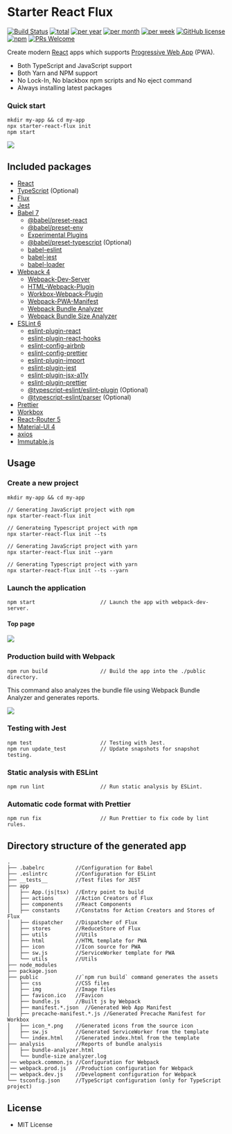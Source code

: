 # Starter React Flux

[![Build Status](https://travis-ci.org/SokichiFujita/starter-react-flux.svg?branch=master)](https://travis-ci.org/SokichiFujita/starter-react-flux)
[![total](https://img.shields.io/npm/dt/starter-react-flux.svg)](https://www.npmjs.com/package/starter-react-flux)
[![per year](https://img.shields.io/npm/dy/starter-react-flux.svg)](https://www.npmjs.com/package/starter-react-flux)
[![per month](https://img.shields.io/npm/dm/starter-react-flux.svg)](https://www.npmjs.com/package/starter-react-flux)
[![per week](https://img.shields.io/npm/dw/starter-react-flux.svg)](https://www.npmjs.com/package/starter-react-flux)
[![GitHub license](https://img.shields.io/badge/license-MIT-blue.svg)](https://github.com/SokichiFujita/starter-react-flux/blob/master/LICENSE)
[![npm](https://img.shields.io/npm/v/starter-react-flux.svg)](https://www.npmjs.com/package/starter-react-flux)
[![PRs Welcome](https://img.shields.io/badge/PRs-welcome-brightgreen.svg)](https://github.com/SokichiFujita/starter-react-flux/blob/master/README.md)

Create modern [React](https://reactjs.org/) apps which supports [Progressive Web App](https://developers.google.com/web/progressive-web-apps/) (PWA).

- Both TypeScript and JavaScript support
- Both Yarn and NPM support
- No Lock-In, No blackbox npm scripts and No eject command
- Always installing latest packages

### Quick start

```
mkdir my-app && cd my-app
npx starter-react-flux init
npm start
```

![](./images/app1.png)


## Included packages

* [React](http://facebook.github.io/react/)
* [TypeScript](https://www.typescriptlang.org) (Optional)
* [Flux](https://facebook.github.io/flux/)
* [Jest](https://facebook.github.io/jest/)
* [Babel 7](https://babeljs.io)
  * [@babel/preset-react](http://babeljs.io/docs/plugins/preset-react/)
  * [@babel/preset-env](https://babeljs.io/docs/plugins/preset-env/)
  * [Experimental Plugins](https://babeljs.io/docs/en/plugins#experimental)
  * [@babel/preset-typescript](https://babeljs.io/docs/en/babel-preset-typescript/) (Optional) 
  * [babel-eslint](https://github.com/babel/babel-eslint)
  * [babel-jest](https://jestjs.io)
  * [babel-loader](https://github.com/babel/babel-loader)
* [Webpack 4](https://webpack.js.org)
  * [Webpack-Dev-Server](https://webpack.github.io/docs/webpack-dev-server.html)
  * [HTML-Webpack-Plugin](https://github.com/jantimon/html-webpack-plugin)
  * [Workbox-Webpack-Plugin](https://developers.google.com/web/tools/workbox/modules/workbox-webpack-plugin)
  * [Webpack-PWA-Manifest](https://github.com/arthurbergmz/webpack-pwa-manifest)
  * [Webpack Bundle Analyzer](https://github.com/webpack-contrib/webpack-bundle-analyzer)
  * [Webpack Bundle Size Analyzer](https://github.com/robertknight/webpack-bundle-size-analyzer)
* [ESLint 6](http://eslint.org)
  * [eslint-plugin-react](https://github.com/yannickcr/eslint-plugin-react)
  * [eslint-plugin-react-hooks](https://www.npmjs.com/package/eslint-plugin-react-hooks)
  * [eslint-config-airbnb](https://github.com/airbnb/javascript/tree/master/packages/eslint-config-airbnb)
  * [eslint-config-prettier](https://github.com/prettier/eslint-config-prettier)
  * [eslint-plugin-import](https://github.com/benmosher/eslint-plugin-import)
  * [eslint-plugin-jest](https://github.com/jest-community/eslint-plugin-jest)
  * [eslint-plugin-jsx-a11y](https://github.com/evcohen/eslint-plugin-jsx-a11y)
  * [eslint-plugin-prettier](https://github.com/prettier/eslint-plugin-prettier)
  * [@typescript-eslint/eslint-plugin](https://github.com/typescript-eslint/typescript-eslint) (Optional)
  * [@typescript-eslint/parser](https://github.com/typescript-eslint/typescript-eslint) (Optional)
* [Prettier](https://prettier.io)
* [Workbox](https://developers.google.com/web/tools/workbox/)
* [React-Router 5](https://reacttraining.com/react-router/)
* [Material-UI 4](http://www.material-ui.com)
* [axios](https://github.com/mzabriskie/axios)
* [Immutable.js](https://facebook.github.io/immutable-js/)

## Usage

### Create a new project

```
mkdir my-app && cd my-app

// Generating JavaScript project with npm
npx starter-react-flux init 

// Generateing Typescript project with npm
npx starter-react-flux init --ts

// Generating JavaScript project with yarn
npx starter-react-flux init --yarn

// Generating Typescript project with yarn
npx starter-react-flux init --ts --yarn
```

### Launch the application

```
npm start                     // Launch the app with webpack-dev-server.
```

#### Top page

![](./images/app1.png)

### Production build with Webpack

```
npm run build                 // Build the app into the ./public directory.
```

This command also analyzes the bundle file using Webpack Bundle Analyzer and generates reports.

![](./images/webpack-bundle-analyzer.png)

### Testing with Jest

```
npm test                      // Testing with Jest.
npm run update_test           // Update snapshots for snapshot testing.
```

### Static analysis with ESLint

```
npm run lint                  // Run static analysis by ESLint.
```

### Automatic code format with Prettier

```
npm run fix                   // Run Prettier to fix code by lint rules.
```

## Directory structure of the generated app

```
.
├── .babelrc          //Configuration for Babel
├── .eslintrc         //Configuration for ESLint
├── __tests__         //Test files for JEST
├── app
│   ├── App.(js|tsx)  //Entry point to build
│   ├── actions       //Action Creators of Flux
│   ├── components    //React Components
│   ├── constants     //Constatns for Action Creators and Stores of Flux
│   ├── dispatcher    //Dispatcher of Flux
│   ├── stores        //ReduceStore of Flux
│   ├── utils         //Utils
│   ├── html          //HTML template for PWA
│   ├── icon          //Icon source for PWA
│   ├── sw.js         //ServiceWorker template for PWA
│   └── utils         //Utils
├── node_modules
├── package.json
├── public            //`npm run build` command generates the assets
│   ├── css           //CSS files
│   ├── img           //Image files
│   ├── favicon.ico   //Favicon
│   ├── bundle.js     //Built js by Webpack
│   ├── manifest.*.json  //Generated Web App Manifest
│   ├── precache-manifest.*.js //Generated Precache Manifest for Workbox
│   ├── icon_*.png    //Generated icons from the source icon
│   ├── sw.js         //Generated ServiceWorker from the template
│   └── index.html    //Generated index.html from the template
├── analysis          //Reports of bundle analysis
│   ├── bundle-analyzer.html
│   └── bundle-size analyzer.log
│── webpack.common.js //Configuration for Webpack
│── webpack.prod.js   //Production configuration for Webpack
│── webpack.dev.js    //Development configuration for Webpack
└── tsconfig.json     //TypeScript configuration (only for TypeScript project)
```


## License

* MIT License
